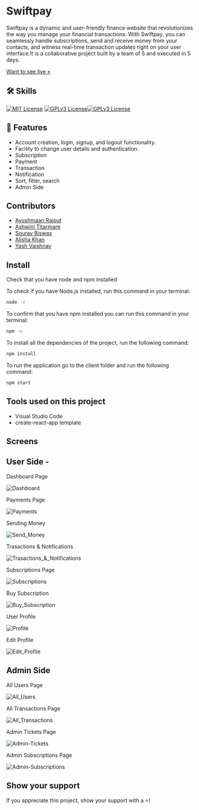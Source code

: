   # Swiftpay 
Swiftpay is a dynamic and user-friendly finance website that revolutionizes the way you manage your financial transactions. With Swiftpay, you can seamlessly handle subscriptions, send and receive money from your contacts, and witness real-time transaction updates right on your user interface.It is a collaborative project built by a team of 5 and executed in 5 days.


[Want to see live »](https://warlike-current-5989-gamma.vercel.app/)


## 🛠 Skills
[![MIT License](https://camo.githubusercontent.com/268ac512e333b69600eb9773a8f80b7a251f4d6149642a50a551d4798183d621/68747470733a2f2f696d672e736869656c64732e696f2f62616467652f52656163742d3230323332413f7374796c653d666f722d7468652d6261646765266c6f676f3d7265616374266c6f676f436f6c6f723d363144414642)](https://choosealicense.com/licenses/mit/) [![GPLv3 License](https://camo.githubusercontent.com/3a0f693cfa032ea4404e8e02d485599bd0d192282b921026e89d271aaa3d7565/68747470733a2f2f696d672e736869656c64732e696f2f62616467652f435353332d3135373242363f7374796c653d666f722d7468652d6261646765266c6f676f3d63737333266c6f676f436f6c6f723d7768697465)](https://opensource.org/licenses/)[![GPLv3 License](https://camo.githubusercontent.com/93c855ae825c1757f3426f05a05f4949d3b786c5b22d0edb53143a9e8f8499f6/68747470733a2f2f696d672e736869656c64732e696f2f62616467652f4a6176615363726970742d3332333333303f7374796c653d666f722d7468652d6261646765266c6f676f3d6a617661736372697074266c6f676f436f6c6f723d463744463145)](https://opensource.org/licenses/)


## 🚀 Features

- Account creation, login, signup, and logout functionality.
- Facility to change user details and authentication.
- Subscription
- Payment
- Transaction
- Notification
- Sort, filter, search
- Admin Side


## Contributors
- [Ayushmaan Rajput](https://github.com/AyushmaanRajput)
- [Ashwini Titarmare](https://github.com/ashwini2704)
- [Sourav Biswas](https://github.com/souravsb66)
- [Alisha Khan](https://github.com/khanalisha)
- [Yash Vaishnav](https://github.com/yashuvaishnav)


## Install

Check that you have node and npm installed

To check if you have Node.js installed, run this command in your terminal:

```bash
node -v
```
To confirm that you have npm installed you can run this command in your terminal:

```bash
npm -v
```
To install all the dependencies of the project, run the following command:
```bash
npm install
```
To run the application go to the client folder and run the following command:
```bash
npm start
```

## Tools used on this project
- Visual Studio Code
- create-react-app template

## Screens
## User Side -


Dashboard Page

![Dashboard](./src/assets/screens/Dashboard.png)


Payments Page

![Payments](./src/assets/screens/Payment.png)


Sending Money

![Send_Money](./src/assets/screens/Send_Money.png)


Trasactions & Notifications

![Trasactions_&_Notifications](./src/assets/screens/Trasactions_&_Notifications.png)


Subscriptions Page

![Subscriptions](./src/assets/screens/Subscriptions.png)


Buy Subscription

![Buy_Subscription](./src/assets/screens/Buy_Subscription.png)


User Profile

![Profile](./src/assets/screens/Profile.png)


Edit Profile

![Edit_Profile](./src/assets/screens/Edit_Profile.png)

## Admin Side

All Users Page

![All_Users](./src/assets/screens/Admin-Users.png)


All Transactions Page

![All_Transactions](./src/assets/screens/Admin-Trasactions.png)


Admin Tickets Page

![Admin-Tickets](./src/assets/screens/Admin-Tickets.png)


Admin Subscriptions Page

![Admin-Subscriptions](./src/assets/screens/Admin-Subscriptions.png)


## Show your support

If you appreciate this project, show your support with a ⭐!

